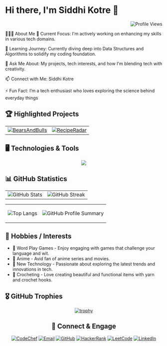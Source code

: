 # Hi there, I'm Siddhi Kotre 👋

<div align="right">

![Profile Views](https://visitcount.itsvg.in/api?id=siddhikotre&label=Profile%20Views&color=12&icon=0&pretty=true)

</div>

🧑🏼‍🎓 About Me
🔭 Current Focus: I'm actively working on enhancing my skills in various tech domains.

🌱 Learning Journey: Currently diving deep into Data Structures and Algorithms to solidify my coding foundation.

💬 Ask Me About: My projects, tech interests, and how I'm blending tech with creativity.

📫 Connect with Me: Siddhi Kotre

⚡ Fun Fact: I’m a tech enthusiast who loves exploring the science behind everyday things


## 🏆 Highlighted Projects

<div align="center">

|                      |                      |
|:--------------------:|:--------------------:|
| [![BearsAndBulls](https://github-readme-stats.vercel.app/api/pin/?username=siddhikotre&repo=BearsAndBulls)](https://github.com/siddhikotre/BearsAndBulls) | [![RecipeRadar](https://github-readme-stats.vercel.app/api/pin/?username=siddhikotre&repo=RecipeRadar)](https://github.com/siddhikotre/RecipeRadar) |

</div>

## 🖥️ Technologies & Tools

<p align="center">
  <a href="https://skillicons.dev">
    <img src="https://skillicons.dev/icons?i=java,python,pycharm,react,angular&perline=3" />
  </a>
</p>




## 📊 GitHub Statistics

|                        |                       |
|:----------------------:|:---------------------:|
| ![GitHub Stats](https://github-readme-stats.vercel.app/api?username=siddhikotre&show_icons=true&theme=default) | ![GitHub Streak](https://github-readme-streak-stats.herokuapp.com/?user=siddhikotre&theme=default) |

<table align="center">
  <tr>
<td align="center">

![Top Langs](https://github-readme-stats.vercel.app/api/top-langs/?username=siddhikotre&layout=compact)

</td>
<td align="center">

![GitHub Profile Summary](http://github-profile-summary-cards.vercel.app/api/cards/profile-details?username=siddhikotre&theme=github)

</td>
  </tr>
</table>



## 🎨 Hobbies / Interests

- 🎲 Word Play Games - Enjoy engaging with games that challenge your language and wit.
- 🎥 Anime - Avid fan of anime series and movies.
- 🔧 New Technology - Passionate about exploring the latest trends and innovations in tech.
- 🧶 Crocheting - Love creating beautiful and functional items with yarn and crochet hooks.

## 🎖️ GitHub Trophies

<div align="center">

[![trophy](https://github-profile-trophy.vercel.app/?username=siddhikotre)](https://github.com/siddhikotre)

</div>

<div align="center">

## 🔗 Connect & Engage

[![CodeChef](https://img.shields.io/badge/CodeChef-%23CC9966?style=flat-square&logo=codechef&logoColor=white)](https://www.codechef.com/users/siddhi_kotre)
[![Email](https://img.shields.io/badge/Email-%23D14836?style=flat-square&logo=gmail&logoColor=white)](mailto:siddhikotre2002@gmail.com)
[![GitHub](https://img.shields.io/badge/GitHub-%23121011?style=flat-square&logo=github&logoColor=white)](https://github.com/siddhikotre)
[![HackerRank](https://img.shields.io/badge/HackerRank-%2311B44C?style=flat-square&logo=hackerrank&logoColor=white)](https://www.hackerrank.com/siddhikotre2002)
[![LeetCode](https://img.shields.io/badge/LeetCode-%23F7DF1E?style=flat-square&logo=leetcode&logoColor=black)](https://leetcode.com/siddhi_kotre)
[![LinkedIn](https://img.shields.io/badge/LinkedIn-%230077B5?style=flat-square&logo=linkedin&logoColor=white)](https://www.linkedin.com/in/siddhikotre)

</div>
